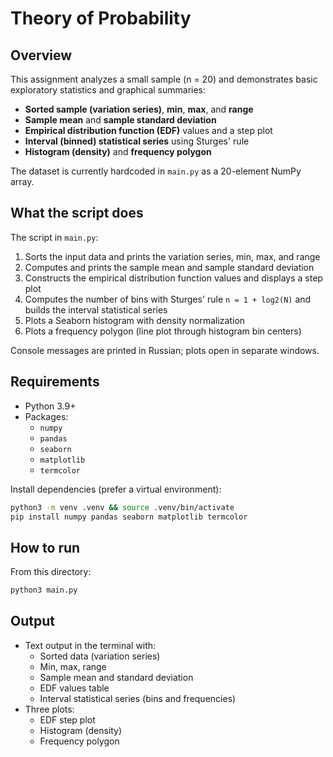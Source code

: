 # Theory of Probability

## Overview
This assignment analyzes a small sample (n = 20) and demonstrates basic exploratory statistics and graphical summaries:
- **Sorted sample (variation series)**, **min**, **max**, and **range**
- **Sample mean** and **sample standard deviation**
- **Empirical distribution function (EDF)** values and a step plot
- **Interval (binned) statistical series** using Sturges' rule
- **Histogram (density)** and **frequency polygon**

The dataset is currently hardcoded in `main.py` as a 20-element NumPy array.

## What the script does
The script in `main.py`:
1. Sorts the input data and prints the variation series, min, max, and range
2. Computes and prints the sample mean and sample standard deviation
3. Constructs the empirical distribution function values and displays a step plot
4. Computes the number of bins with Sturges' rule `n = 1 + log2(N)` and builds the interval statistical series
5. Plots a Seaborn histogram with density normalization
6. Plots a frequency polygon (line plot through histogram bin centers)

Console messages are printed in Russian; plots open in separate windows.

## Requirements
- Python 3.9+
- Packages:
  - `numpy`
  - `pandas`
  - `seaborn`
  - `matplotlib`
  - `termcolor`

Install dependencies (prefer a virtual environment):
```bash
python3 -m venv .venv && source .venv/bin/activate
pip install numpy pandas seaborn matplotlib termcolor
```

## How to run
From this directory:
```bash
python3 main.py
```

## Output
- Text output in the terminal with:
  - Sorted data (variation series)
  - Min, max, range
  - Sample mean and standard deviation
  - EDF values table
  - Interval statistical series (bins and frequencies)
- Three plots:
  - EDF step plot
  - Histogram (density)
  - Frequency polygon


